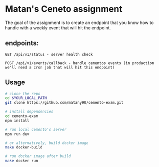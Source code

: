 # Matan's Ceneto assignment

The goal of the assignment is to create an endpoint that you know how to handle with a weekly event that will hit the endpoint.

## endpoints:
```
GET /api/v1/status - server health check
```

```
POST /api/v1/events/callback - handle cementos events (in prodaction we'll need a cron job that will hit this endpoint)
```

## Usage
```sh
# clone the repo
cd $YOUR_LOCAL_PATH
git clone https://github.com/matany90/cemento-exam.git

# install dependencies
cd cemento-exam
npm install

# run local cemento's server
npm run dev

# or alternatively, build docker image
make docker-build

# run docker image after build
make docker run
```
